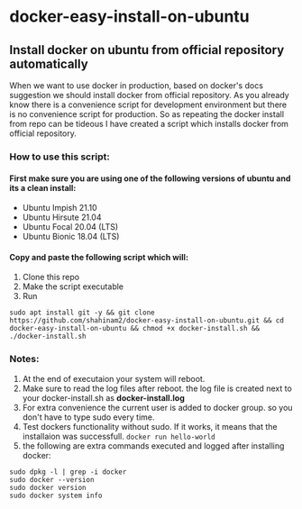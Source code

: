 # docker-easy-install-on-ubuntu
## Install docker on ubuntu from official repository automatically

When we want to use docker in production, based on docker's docs suggestion we should install docker from official repository.
As you already know there is a convenience script for development environment but there is no convenience script for production.
So as repeating the docker install from repo can be tideous I have created a script which installs docker from official repository.

### **How to use this script:**
#### First make sure you are using one of the following versions of ubuntu and its a clean install:
- Ubuntu Impish 21.10
- Ubuntu Hirsute 21.04
- Ubuntu Focal 20.04 (LTS)
- Ubuntu Bionic 18.04 (LTS)

#### Copy and paste the following script which will:
1. Clone this repo
2. Make the script executable
3. Run 
```
sudo apt install git -y && git clone https://github.com/shahinam2/docker-easy-install-on-ubuntu.git && cd docker-easy-install-on-ubuntu && chmod +x docker-install.sh && ./docker-install.sh
```

### **Notes:**
1. At the end of executaion your system will reboot.
2. Make sure to read the log files after reboot. the log file is created next to your docker-install.sh as **docker-install.log**
3. For extra convenience the current user is added to docker group. so you don't have to type sudo every time.
4. Test dockers functionality without sudo. If it works, it means that the installaion was successfull.
`docker run hello-world`
5. the following are extra commands executed and logged after installing docker:
```
sudo dpkg -l | grep -i docker
sudo docker --version
sudo docker version
sudo docker system info
```

